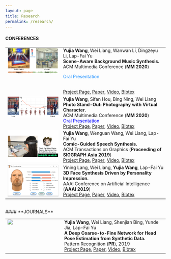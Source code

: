 ```yaml
---
layout: page
title: Research
permalink: /research/
---
```


#### **CONFERENCES**

<table border="0">
<tr>
		<td valign="top" width="220px">
		<img src="https://github.com/bitwangyujia/research/blob/master/images/scene2bgm.png?raw=true" width="200">
		</td>
		<td valign="top" width="400">
			<tf1><b>Yujia Wang</b>, Wei Liang, Wanwan Li, Dingzeyu Li, Lap-Fai Yu</tf1><br>
			<tf1><strong>Scene-Aware Background Music Synthesis.</strong></tf1><br>
			<tf1>ACM Multimedia Conference (<strong>MM 2020</strong>)</tf1><br>
			<p style="color:#1E90FF">Oral Presentation</p><br>
			<tf1><a href="https://bitwangyujia.github.io/research/project/scene2music.html" target="_blank" rel="nofollow">Project Page</a>, <a href="https://bitwangyujia.github.io/research/paper/MM-music.pdf" target="_blank" rel="nofollow">Paper</a>, <a href="https://youtu.be/fG2u2QG8ejU" target="_blank" rel="nofollow">Video</a>, <a href="https://bitwangyujia.github.io/research/all_bib.html#scene_music" target="_blank" rel="nofollow">Bibtex</a></tf1><br>
		</td>						
</tr>
<tr>
		<td valign="top" width="220px">
		<img src="https://github.com/bitwangyujia/research/blob/master/images/characterpose.png?raw=true" width="200">
		</td>
		<td valign="top" width="400">
			<tf1><b>Yujia Wang</b>, Sifan Hou, Bing Ning, Wei Liang</tf1><br>
			<tf1><strong>Photo Stand-Out: Photography with Virtual Character.</strong></tf1><br>
			<tf1>ACM Multimedia Conference (<strong>MM 2020</strong>)</tf1><br>
			<font color="blue">Oral Presentation</font><br>
			<tf1><a href="https://bitwangyujia.github.io/research/project/posesynthesis.html" target="_blank" rel="nofollow">Project Page</a>, <a href="https://bitwangyujia.github.io/research/paper/MM-pose.pdf" target="_blank" rel="nofollow">Paper</a>, <a href="https://youtu.be/0BS8AgvpWA8" target="_blank" rel="nofollow">Video</a>, <a href="https://bitwangyujia.github.io/research/all_bib.html#character_pose" target="_blank" rel="nofollow">Bibtex</a></tf1><br>
		</td>						
</tr>
<tr>
		<td valign="top" width="220px">
		<img src="https://github.com/bitwangyujia/research/blob/master/images/comic20speech.png?raw=true" width="200">
		</td>
		<td valign="top" width="400">
			<tf1><b>Yujia Wang</b>, Wenguan Wang, Wei Liang, Lap-Fai Yu</tf1><br>
			<tf1><strong>Comic-Guided Speech Synthesis.</strong></tf1><br>
			<tf1>ACM Transactions on Graphics (<strong>Proceeding of SIGGRAPH Asia 2019</strong>)</tf1><br>
			<tf1><a href="https://bitwangyujia.github.io/research/project/comic2speech.html" target="_blank" rel="nofollow">Project Page</a>, <a href="https://bitwangyujia.github.io/research/paper/siga19-comic.pdf" target="_blank" rel="nofollow">Paper</a>, <a href="https://www.youtube.com/watch?v=2cOgWoejbr8&feature=youtu.be" target="_blank" rel="nofollow">Video</a>, <a href="https://bitwangyujia.github.io/research/all_bib.html#comic_speech" target="_blank" rel="nofollow">Bibtex</a></tf1><br>
		</td>						
</tr>
<tr>
		<td valign="top" width="220px">
		<img src="https://github.com/bitwangyujia/research/blob/master/images/face-m.gif?raw=true" width="200">
		</td>
		<td valign="top" width="400">
			<tf1>Yining Lang, Wei Liang, <b>Yujia Wang</b>, Lap-Fai Yu</tf1><br>
			<tf1><strong>3D Face Synthesis Driven by Personality Impression.</strong></tf1><br>
			<tf1>AAAI Conference on Artificial Intelligence (<strong>AAAI 2019</strong>)</tf1><br>
			<tf1><a href="https://liangwei-bit.github.io/web/project/headpose/" target="_blank" rel="nofollow">Project Page</a>, <a href="https://liangwei-bit.github.io/web/project/face/aaai19-face_v8.pdf" target="_blank" rel="nofollow">Paper</a>, <a href="https://youtu.be/YHbn7A2dNi0" target="_blank" rel="nofollow">Video</a>, <a href="https://bitwangyujia.github.io/research/all_bib.html#personality_face" target="_blank" rel="nofollow">Bibtex</a></tf1><br>
		</td>						
</tr>
</table>

<br>
#### **JOURNALS**

<table border="0">

<tr>
		<td valign="top" width="220px">
		<img src="https://github.com/bitwangyujia/research/blob/master/images/head_pose_avatar.gif?raw=true" width="200">
		</td>
		<td valign="top" width="400">
			<tf1> <b>Yujia Wang</b>, Wei Liang, Shenjian Bing, Yunde Jia, Lap-Fai Yu</tf1><br>
			<tf1><strong>A Deep Coarse-to-Fine Network for Head Pose Estimation from Synthetic Data.</strong></tf1><br>
			<tf1> Pattern Recognition (<strong>PR</strong>), 2019</tf1><br>
			<tf1><a href="https://liangwei-bit.github.io/web/project/headpose/" target="_blank" rel="nofollow">Project Page</a>, <a href="https://bitwangyujia.github.io/research/paper/PR-headpose-2019.pdf" target="_blank" rel="nofollow">Paper</a>, <a href="http://iitlab.bit.edu.cn/mcislab/~liangwei/projects/headpose/head_pose_estimation_PR.mp4" target="_blank" rel="nofollow">Video</a>, <a href="https://bitwangyujia.github.io/research/all_bib.html#head_pose" target="_blank" rel="nofollow">Bibtex</a></tf1><br>
		</td>						
</tr>
</table>